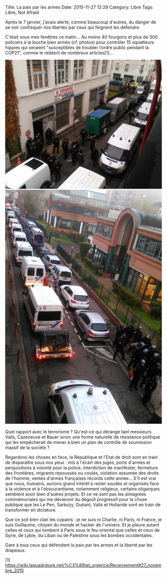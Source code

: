 Title: La paix par les armes
Date: 2015-11-27 12:29
Category: Libre
Tags: Libre, Not Afraid

Après le 7 janvier, j'avais alerté, comme beaucoup d'autres, du danger de se voir confisquer nos libertés par ceux qui feignent les défendre.

C'était sous mes fenêtres ce matin... Au moins 40 fourgons et plus de 300 policiers à la louche bien armés (cf. photos) pour contrôler 15 squatteurs hippies qui seraient "susceptibles de troubler l’ordre public pendant la COP21", comme le relatent de nombreux articles[1]...

![](/images/IMG_20151127_081952.jpg)
![](/images/IMG_20151127_082131.jpg)

Quel rapport avec le terrorisme ? Qu'est-ce qui dérange tant messieurs Valls, Cazeneuve et Bauer sinon une forme naturelle de résistance politique qui les empêcherait de mener à bien un plan de contrôle de soumission massif de la société ?

Regardons les choses en face, la République et l'Etat de droit sont en train de disparaître sous nos yeux : mis à l'écart des juges, ports d'armes et perquisitions à volonté pour la police, interdiction de manifester, fermeture des frontières, migrants repoussés ou coulés, violation assumée des droits de l'homme, ventes d'armes françaises records cette année... S'il est vrai que nous, humains, aurions grand intérêt à rester soudés et organisés face à la violence et à l'obscurantisme, notamment religieux, certains oligarques semblent avoir bien d'autres projets. Et ce ne sont pas les simagrées commémoriales qui me dévieront du dégoût progressif pour la chose publique que les Le Pen, Sarkozy, Guéant, Valls et Hollande sont en train de transformer en dictature.

Que ce soit bien clair les copains : je ne suis ni Charlie, ni Paris, ni France, je suis Guillaume, citoyen du monde et hacker de l'univers. Et je pleure autant celles et ceux qui tombent à Paris sous le feu oriental que celles et ceux de Syrie, de Lybie, du Liban ou de Palestine sous les bombes occidentales.

Gare à tous ceux qui défendent la paix par les armes et la liberté par les drapeaux.

[1] https://wiki.laquadrature.net/%C3%89tat_urgence/Recensement#27_novembre_2015
